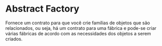 # Abstract Factory
Fornece um contrato para que você crie famílias de objetos que são relacionados, ou seja, há um contrato para uma fábrica e pode-se criar várias fábricas de acordo com as necessidades dos objetos a serem criados.